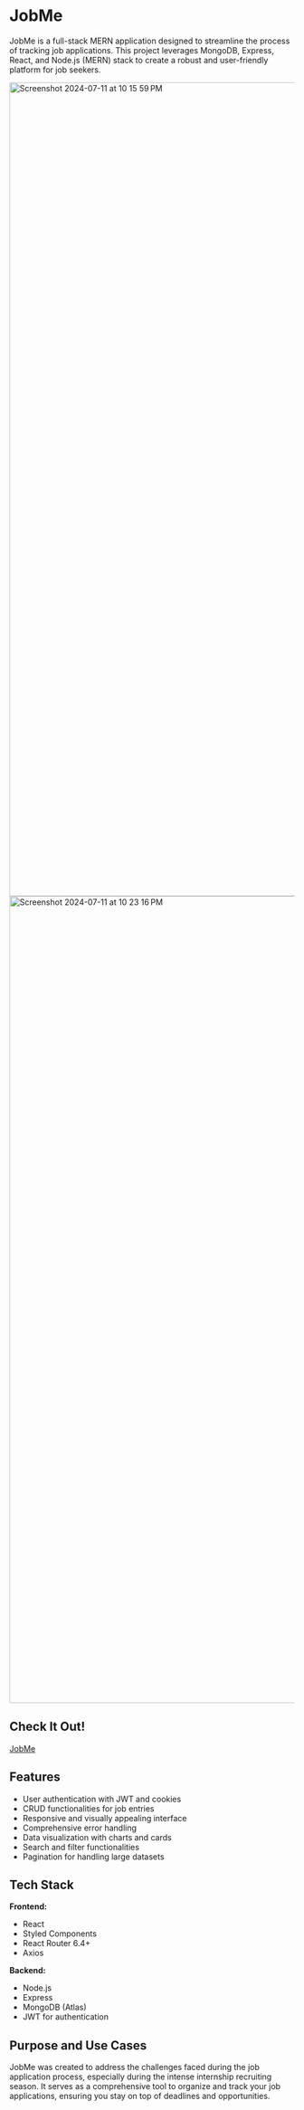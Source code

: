 # JobMe

JobMe is a full-stack MERN application designed to streamline the process of tracking job applications. This project leverages MongoDB, Express, React, and Node.js (MERN) stack to create a robust and user-friendly platform for job seekers.

<img width="1439" alt="Screenshot 2024-07-11 at 10 15 59 PM" src="https://github.com/user-attachments/assets/0c9e43c1-c73d-42eb-9c3e-173d74eb93c1">
<img width="1427" alt="Screenshot 2024-07-11 at 10 23 16 PM" src="https://github.com/user-attachments/assets/7b4932cc-5d81-42ed-91ff-31656256f715">

## Check It Out!
<a href="https://jobme-zlbm.onrender.com/" target="_blank">JobMe</a>

## Features
- User authentication with JWT and cookies
- CRUD functionalities for job entries
- Responsive and visually appealing interface
- Comprehensive error handling
- Data visualization with charts and cards
- Search and filter functionalities
- Pagination for handling large datasets

## Tech Stack

**Frontend:**
- React
- Styled Components
- React Router 6.4+
- Axios

**Backend:**
- Node.js
- Express
- MongoDB (Atlas)
- JWT for authentication

## Purpose and Use Cases

JobMe was created to address the challenges faced during the job application process, especially during the intense internship recruiting season. It serves as a comprehensive tool to organize and track your job applications, ensuring you stay on top of deadlines and opportunities. 

